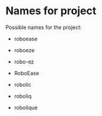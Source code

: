 # Names for project

Possible names for the project:

- roboease
- roboeze
- robo-ez
- RoboEase

- robolic
- roboliq
- robolique
